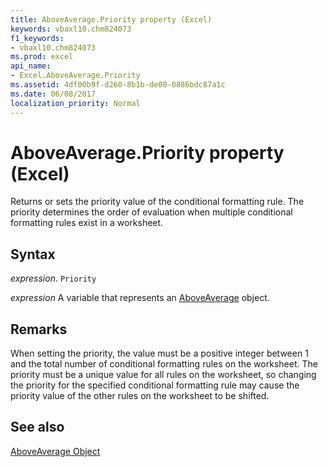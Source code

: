 ```yaml
---
title: AboveAverage.Priority property (Excel)
keywords: vbaxl10.chm824073
f1_keywords:
- vbaxl10.chm824073
ms.prod: excel
api_name:
- Excel.AboveAverage.Priority
ms.assetid: 4df00b9f-d260-8b1b-de08-0886bdc87a1c
ms.date: 06/08/2017
localization_priority: Normal
---
```



# AboveAverage.Priority property (Excel)

Returns or sets the priority value of the conditional formatting rule. The priority determines the order of evaluation when multiple conditional formatting rules exist in a worksheet.


## Syntax

_expression_. `Priority`

_expression_ A variable that represents an [AboveAverage](Excel.AboveAverage.md) object.


## Remarks

When setting the priority, the value must be a positive integer between 1 and the total number of conditional formatting rules on the worksheet. The priority must be a unique value for all rules on the worksheet, so changing the priority for the specified conditional formatting rule may cause the priority value of the other rules on the worksheet to be shifted.


## See also


[AboveAverage Object](Excel.AboveAverage.md)

